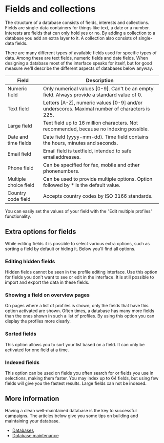 # Fields and collections
The structure of a database consists of fields, interests and collections.
Fields are single-data containers for things like text, a date or a number.
Interests are fields that can only hold yes or no. By adding a
collection to a database you add an extra layer to it. A collection
also consists of single-data fields.

There are many different types of available fields used for specific
types of data. Among these are text fields, numeric fields and date fields.
When designing a database most of the interface speaks for itself, but
for good measure we'll describe the different aspects of databases below anyway.

| Field    	 	     	| Description																				    |
|-----------------------|-----------------------------------------------------------------------------------------------|
| Numeric field      	| Only numerical values [0-9]. Can't be an empty field. Always provide a standard value of 0.   |
| Text field         	| Letters [A-Z], numeric values [0-9] and/or underscores. Maximal number of characters is 225.  |
| Large field        	| Text field up to 16 million characters. Not recommended, because no indexing possible.        |
| Date and time fields 	| Date field (yyyy-mm-dd). Time field contains the hours, minutes and seconds. 					|
| Email field       	| Email field is textfield, intended to safe emailaddresses.                                    |
| Phone field        	| Can be specified for fax, mobile and other phonenumbers.				                        |
| Multiple choice field | Can be used to provide multiple options. Option followed by * is the default value.			|
| Country code field   	| Accepts country codes by ISO 3166 standards.					                                |

You can easily set the values of your field with the "Edit multiple profiles"
functionality.

## Extra options for fields
While editing fields it is possible to select various extra options,
such as sorting a field by default or hiding it. Below you'll find
all options.

### Editing hidden fields
Hidden fields cannot be seen in the profile editing interface. Use this
option for fields you don't want to see or edit in the interface. It is
still possible to import and export the data in these fields.

### Showing a field on overview pages
On pages where a list of profiles is shown, only the fields that have
this option activated are shown. Often times, a database has many more
fields than the ones shown in such a list of profiles. By using this
option you can display the profiles more clearly.

### Sorted fields
This option allows you to sort your list based on a field. It can only
be activated for one field at a time.

### Indexed fields
This option can be used on fields you often search for or fields you use
in selections, making them faster. You may index up to 64 fields, but
using few fields will give you the fastest results. Large fields can not
be indexed.

## More information
Having a clean well-maintained database is the key to successful campaigns.
The articles below give you some tips on building and maintaining your database.

* [Databases](./database-introduction)
* [Database maintenance](./database-maintenance)
